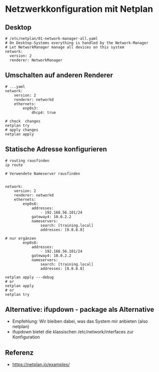 # Netzwerkkonfiguration mit Netplan 

## Desktop 

```
# /etc/netplan/01-network-manager-all.yaml
# On Desktop-Systems everything is handled by the Network-Manager 
# Let NetworkManager manage all devices on this system
network:
  version: 2
  renderer: NetworkManager
```

## Umschalten auf anderen Renderer 

```
# ...yaml
network:
    version: 2
    renderer: networkd
    ethernets:
        enp0s3:
            dhcp4: true

# check  changes 
netplan try 
# apply changes
netplan apply 

```

## Statische Adresse konfigurieren 

```
# routing rausfinden
ip route 
```

```
# Verwendete Nameserver rausfinden


```

```
network:
    version: 2
    renderer: networkd
    ethernets:
        enp0s8:
            addresses:
                - 192.168.56.101/24
            gateway4: 10.0.2.2
            nameservers:
                search: [training.local]
                addresses: [8.8.8.8]

```

```
# nur ergänzen 
        enp0s8:
            addresses:
                - 192.168.56.101/24
            gateway4: 10.0.2.2
            nameservers:
                search: [training.local]
                addresses: [8.8.8.8]
```

```
netplan apply ---debug 
# or
netplan apply
# or 
netplan try 
```

## Alternative: ifupdown - package als Alternative 

  * Empfehlung: Wir bleiben dabei, was das System mir anbieten (also netplan) 
  * ifupdown bietet die klassischen /etc/network/interfaces zur Konfiguration 


## Referenz 

  * https://netplan.io/examples/

